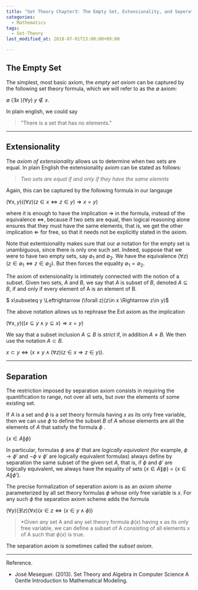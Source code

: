 ```yaml
---
title: "Set Theory Chapter3: The Empty Set, Extensionality, and Seperation"
categories:
  - Mathematics
tags:
  - Set-Theory
last_modified_at: 2018-07-01T13:00:00+09:00

---
```


## The Empty Set

The simplest, most basic axiom, the *empty set axiom* can be captured by the following set theory formula, which we will refer to as the $\emptyset$ axiom:

$\emptyset$              ($\exists x$ )($\forall y$) $y \notin x$.

In plain english, we could say

>  "There is a set that has no elements."

-------

## Extensionality

The *axiom of extensionality* allows us to determine when two sets are equal. In plain English the extensionality axiom can be stated as follows:

>  *Two sets are equal if and only if they have the same elemnts*

Again, this can be captured by the following formula in our langauge

$(\forall x, y)((\forall z)(z\in x \Leftrightarrow  z\in y)\Rightarrow x=y)$

where it is enough to have the implication $\Rightarrow$ in the formula, instead of the equivalence $\Leftrightarrow$, because if two sets are equal, then logical reasoning alone ensures that they must have the same elements, that is, we get the other implication $\Leftarrow$ for free, so that it needs not be explicitly stated in the axiom.

Note that extentsionality makes sure that our $\emptyset$ notation for the empty set is unambiguous, since there is only one such set. Indeed, suppose that we were to have two empty sets, say $\emptyset_1$ and $\emptyset_2$. We have the equivalence $(\forall z)(z \in \emptyset_1 \Leftrightarrow z\in \emptyset_2)$. But then forces the equality $\emptyset_1=\emptyset_2$.

The axiom of extensionality is intimately connected with the notion of a subset. Given two sets, $A$ and $B$, we say that $A$ is subset of $B$, denoted $A\subseteq B$, if and only if every element of A is an element of B.

$ x\subseteq y \Leftrightarrow (\forall z)(z\in x \Rightarrow z\in y)$

The above notation allows us to rephrase the Ext axiom as the implication

$(\forall x, y)((x\subseteq y \wedge y\subseteq x)\Rightarrow x=y)$

We say that a subset inclusion $A\subseteq B$ is *strict* if, in addition $A\neq B$. We then use the notation $A\subset B$.

$x\subset y \Leftrightarrow (x\neq y\wedge(\forall z)(z\in x \Rightarrow z\in y))$.

-------

## Separation

The restriction imposed by separation axiom consists in requiring the quantification to range, not over all sets, but over the elements of some existing set.

If *A* is a set and $\phi$ is a set theory formula having *x* as its only free variable, then we can use $\phi$ to define the subset *B* of *A* whose elements are all the elements of *A* that satisfy the formula $\phi$ .

{$x\in A \| \phi$}

In particular, formulas $\phi$ ans $\phi'$ that are *logically equivalent* (for example, $\phi \rightarrow \phi'$ and $\neg \phi \vee \phi'$ are logically equivalent formulas) always define by separation the same subset of the given set *A*, that is, if $\phi$ and $\phi'$ are logically equivalent, we always have the equality of sets {$x\in A \| \phi$} = {$x\in A \| \phi'$}.

The precise formalization of seperation axiom is as an *axiom sheme* parameterized by all set theory formulas $\phi$ whose only free variable is *x*. For any such $\phi$ the separation axiom scheme adds the formula

$(\forall y)(\exists !z)(\forall x)(x\in z \Leftrightarrow (x \in y \wedge \phi))$

> *Given any set A and any set theory formula $\phi (x)$ having x as its only free variable, we can define a subset of A consisting of all elements x of A such that $\phi (x)$ is true.

The separation axiom is sometimes called the *subset axiom*.

-------

Reference.

* José Meseguer. (2013). Set Theory and Algebra in Computer Science A Gentle Introduction to Mathematical Modeling.
